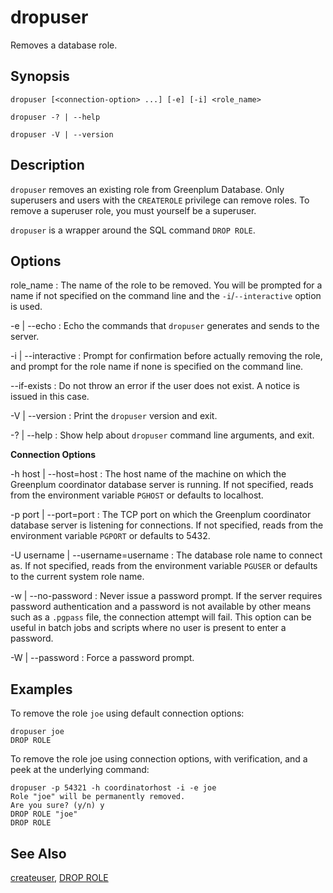 # dropuser 

Removes a database role.

## <a id="section2"></a>Synopsis 

``` {#client_util_synopsis}
dropuser [<connection-option> ...] [-e] [-i] <role_name>

dropuser -? | --help 

dropuser -V | --version
```

## <a id="section3"></a>Description 

`dropuser` removes an existing role from Greenplum Database. Only superusers and users with the `CREATEROLE` privilege can remove roles. To remove a superuser role, you must yourself be a superuser.

`dropuser` is a wrapper around the SQL command `DROP ROLE`.

## <a id="section4"></a>Options 

role\_name
:   The name of the role to be removed. You will be prompted for a name if not specified on the command line and the `-i`/`--interactive` option is used.

-e \| --echo
:   Echo the commands that `dropuser` generates and sends to the server.

-i \| --interactive
:   Prompt for confirmation before actually removing the role, and prompt for the role name if none is specified on the command line.

--if-exists
:   Do not throw an error if the user does not exist. A notice is issued in this case.

-V \| --version
:   Print the `dropuser` version and exit.

-? \| --help
:   Show help about `dropuser` command line arguments, and exit.

**Connection Options**

-h host \| --host=host
:   The host name of the machine on which the Greenplum coordinator database server is running. If not specified, reads from the environment variable `PGHOST` or defaults to localhost.

-p port \| --port=port
:   The TCP port on which the Greenplum coordinator database server is listening for connections. If not specified, reads from the environment variable `PGPORT` or defaults to 5432.

-U username \| --username=username
:   The database role name to connect as. If not specified, reads from the environment variable `PGUSER` or defaults to the current system role name.

-w \| --no-password
:   Never issue a password prompt. If the server requires password authentication and a password is not available by other means such as a `.pgpass` file, the connection attempt will fail. This option can be useful in batch jobs and scripts where no user is present to enter a password.

-W \| --password
:   Force a password prompt.

## <a id="section6"></a>Examples 

To remove the role `joe` using default connection options:

```
dropuser joe
DROP ROLE
```

To remove the role joe using connection options, with verification, and a peek at the underlying command:

```
dropuser -p 54321 -h coordinatorhost -i -e joe
Role "joe" will be permanently removed.
Are you sure? (y/n) y
DROP ROLE "joe"
DROP ROLE
```

## <a id="section7"></a>See Also 

[createuser](createuser.html), [DROP ROLE](../../ref_guide/sql_commands/DROP_ROLE.html)

